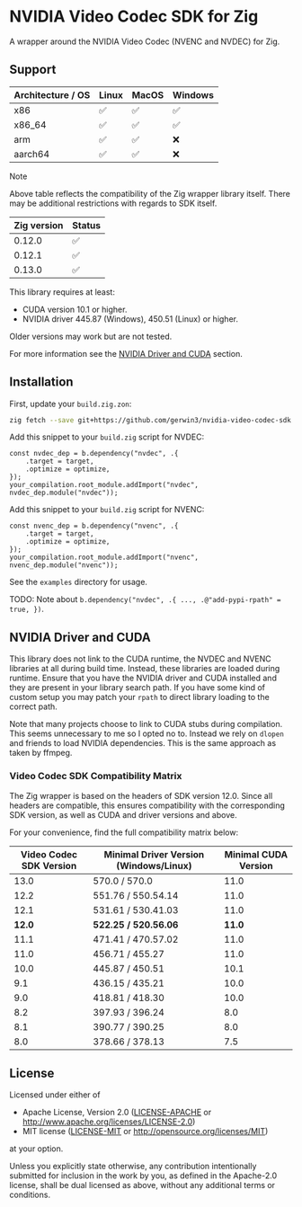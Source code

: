 # NVIDIA Video Codec SDK for Zig

A wrapper around the NVIDIA Video Codec (NVENC and NVDEC) for Zig.

## Support

| Architecture / OS | Linux | MacOS | Windows |
|-------------------|-------|-------|---------|
| x86               | ✅    | ✅    | ✅      |
| x86_64            | ✅    | ✅    | ✅      |
| arm               | ✅    | ✅    | ❌      |
| aarch64           | ✅    | ✅    | ❌      |

> [!NOTE]  
> Above table reflects the compatibility of the Zig wrapper library itself. There may be additional restrictions with regards to SDK itself.

| Zig version | Status |
|-------------|--------|
| 0.12.0      | ✅     |
| 0.12.1      | ✅     |
| 0.13.0      | ✅     |

This library requires at least:

* CUDA version 10.1 or higher.
* NVIDIA driver 445.87 (Windows), 450.51 (Linux) or higher.

Older versions may work but are not tested.

For more information see the [NVIDIA Driver and CUDA](#nvidia-driver-and-cuda) section.

## Installation

First, update your `build.zig.zon`:

```bash
zig fetch --save git+https://github.com/gerwin3/nvidia-video-codec-sdk.git
```

Add this snippet to your `build.zig` script for NVDEC:

```zig
const nvdec_dep = b.dependency("nvdec", .{
    .target = target,
    .optimize = optimize,
});
your_compilation.root_module.addImport("nvdec", nvdec_dep.module("nvdec"));
```

Add this snippet to your `build.zig` script for NVENC:

```zig
const nvenc_dep = b.dependency("nvenc", .{
    .target = target,
    .optimize = optimize,
});
your_compilation.root_module.addImport("nvenc", nvenc_dep.module("nvenc"));
```

See the `examples` directory for usage.

TODO: Note about `b.dependency("nvdec", .{ ..., .@"add-pypi-rpath" = true, })`.

## NVIDIA Driver and CUDA

This library does not link to the CUDA runtime, the NVDEC and NVENC libraries
at all during build time. Instead, these libraries are loaded during runtime.
Ensure that you have the NVIDIA driver and CUDA installed and they are present
in your library search path. If you have some kind of custom setup you may
patch your `rpath` to direct library loading to the correct path.

Note that many projects choose to link to CUDA stubs during compilation. This
seems unnecessary to me so I opted no to. Instead we rely on `dlopen` and
friends to load NVIDIA dependencies. This is the same approach as taken by
ffmpeg.

### Video Codec SDK Compatibility Matrix

The Zig wrapper is based on the headers of SDK version 12.0. Since all headers
are compatible, this ensures compatibility with the corresponding SDK version,
as well as CUDA and driver versions and above.

For your convenience, find the full compatibility matrix below:

| Video Codec SDK Version | Minimal Driver Version (Windows/Linux) | Minimal CUDA Version |
|-------------------------|----------------------------------------|----------------------|
| 13.0                    | 570.0 / 570.0                          | 11.0                 |
| 12.2                    | 551.76 / 550.54.14                     | 11.0                 |
| 12.1                    | 531.61 / 530.41.03                     | 11.0                 |
| **12.0**                | **522.25 / 520.56.06**                 | **11.0**             |
| 11.1                    | 471.41 / 470.57.02                     | 11.0                 |
| 11.0                    | 456.71 / 455.27                        | 11.0                 |
| 10.0                    | 445.87 / 450.51                        | 10.1                 |
| 9.1                     | 436.15 / 435.21                        | 10.0                 |
| 9.0                     | 418.81 / 418.30                        | 10.0                 |
| 8.2                     | 397.93 / 396.24                        | 8.0                  |
| 8.1                     | 390.77 / 390.25                        | 8.0                  |
| 8.0                     | 378.66 / 378.13                        | 7.5                  |

## License

Licensed under either of

* Apache License, Version 2.0
   ([LICENSE-APACHE](LICENSE-APACHE) or <http://www.apache.org/licenses/LICENSE-2.0>)
* MIT license
   ([LICENSE-MIT](LICENSE-MIT) or <http://opensource.org/licenses/MIT>)

at your option.

Unless you explicitly state otherwise, any contribution intentionally submitted
for inclusion in the work by you, as defined in the Apache-2.0 license, shall be
dual licensed as above, without any additional terms or conditions.
